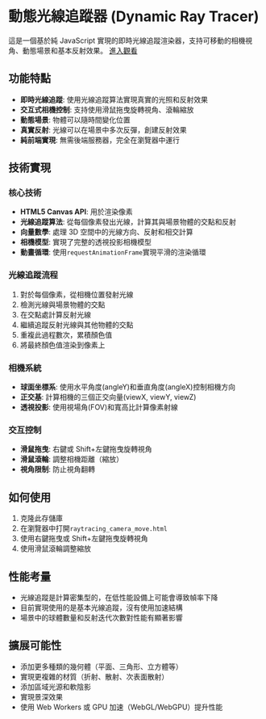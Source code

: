 # 動態光線追蹤器 (Dynamic Ray Tracer)

這是一個基於純 JavaScript 實現的即時光線追蹤渲染器，支持可移動的相機視角、動態場景和基本反射效果。
[進入觀看](https://opming7788.github.io/Raytracing_test/raytracing_camera_move.html)

## 功能特點

- **即時光線追蹤**: 使用光線追蹤算法實現真實的光照和反射效果
- **交互式相機控制**: 支持使用滑鼠拖曳旋轉視角、滾輪縮放
- **動態場景**: 物體可以隨時間變化位置
- **真實反射**: 光線可以在場景中多次反彈，創建反射效果
- **純前端實現**: 無需後端服務器，完全在瀏覽器中運行

## 技術實現

### 核心技術

- **HTML5 Canvas API**: 用於渲染像素
- **光線追蹤算法**: 從每個像素發出光線，計算其與場景物體的交點和反射
- **向量數學**: 處理 3D 空間中的光線方向、反射和相交計算
- **相機模型**: 實現了完整的透視投影相機模型
- **動畫循環**: 使用`requestAnimationFrame`實現平滑的渲染循環

### 光線追蹤流程

1. 對於每個像素，從相機位置發射光線
2. 檢測光線與場景物體的交點
3. 在交點處計算反射光線
4. 繼續追蹤反射光線與其他物體的交點
5. 重複此過程數次，累積顏色值
6. 將最終顏色值渲染到像素上

### 相機系統

- **球面坐標系**: 使用水平角度(angleY)和垂直角度(angleX)控制相機方向
- **正交基**: 計算相機的三個正交向量(viewX, viewY, viewZ)
- **透視投影**: 使用視場角(FOV)和寬高比計算像素射線

### 交互控制

- **滑鼠拖曳**: 右鍵或 Shift+左鍵拖曳旋轉視角
- **滑鼠滾輪**: 調整相機距離（縮放）
- **視角限制**: 防止視角翻轉

## 如何使用

1. 克隆此存儲庫
2. 在瀏覽器中打開`raytracing_camera_move.html`
3. 使用右鍵拖曳或 Shift+左鍵拖曳旋轉視角
4. 使用滑鼠滾輪調整縮放

## 性能考量

- 光線追蹤是計算密集型的，在低性能設備上可能會導致幀率下降
- 目前實現使用的是基本光線追蹤，沒有使用加速結構
- 場景中的球體數量和反射迭代次數對性能有顯著影響

## 擴展可能性

- 添加更多種類的幾何體（平面、三角形、立方體等）
- 實現更複雜的材質（折射、散射、次表面散射）
- 添加區域光源和軟陰影
- 實現景深效果
- 使用 Web Workers 或 GPU 加速（WebGL/WebGPU）提升性能
